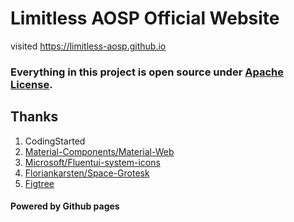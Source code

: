 # Limitless AOSP Official Website

visited https://limitless-aosp.github.io

### Everything in this project is open source under [Apache License](./LICENSE.md).

## Thanks
1. CodingStarted
2. [Material-Components/Material-Web](https://github.com/material-components/material-web)
3. [Microsoft/Fluentui-system-icons](https://github.com/microsoft/fluentui-system-icons)
4. [Floriankarsten/Space-Grotesk](https://github.com/floriankarsten/space-grotesk)
5. [Figtree](https://github.com/erikdkennedy/figtree)

#### Powered by Github pages
